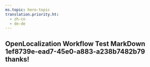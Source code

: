 ```yaml
---
ms.topic: hero-topic
translation.priority.ht: 
  - zh-cn
  - de-de
---
```

## OpenLocalization Workflow Test MarkDown 1ef8739e-ead7-45e0-a883-a238b7482b79 thanks!
